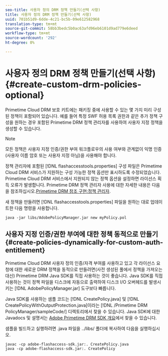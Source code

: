 ```yaml
---
seo-title: 사용자 정의 DRM 정책 만들기(선택 사항)
title: 사용자 정의 DRM 정책 만들기(선택 사항)
uuid: 701b51d9-6dde-4c21-bc5b-09e612582968
translation-type: tm+mt
source-git-commit: 58bb3bedc5b0ac63afd96eb6101d9ad779e6deed
workflow-type: tm+mt
source-wordcount: '292'
ht-degree: 0%

---
```



# 사용자 정의 DRM 정책 만들기(선택 사항){#create-custom-drm-policies-optional}

Primetime Cloud DRM 보호 키트에는 패키징 중에 사용할 수 있는 몇 가지 미리 구성된 정책이 포함되어 있습니다. 예를 들어 특정 SWF 허용 목록 권한과 같은 추가 정책 구성을 원하는 경우 포함된 Primetime DRM 정책 관리자를 사용하여 사용자 지정 정책을 생성할 수 있습니다.

>[!NOTE]
>
>모든 정책은 사용자 지정 인증/권한 부여 워크플로우의 사용 여부와 관계없이 익명 인증(사용자 이름 암호 또는 사용자 지정 아님)을 사용해야 합니다.

정책 관리자에 포함된 [!DNL flashaccesstools.properties] 구성 파일은 Primetime Cloud DRM 서비스가 지원하는 구성 가능한 정책 옵션만 표시하도록 수정되었습니다. Primetime Cloud DRM 서비스에서 지원되지 않는 정책 옵션을 설정하면 라이선스 획득 오류가 발생합니다. Primetime DRM 정책 관리자 사용에 대한 자세한 내용은 다음을 참조하십시오.[Primetime DRM 참조 구현:정책 관리자](https://help.adobe.com/en_US/primetime/drm/5.3/reference_implementations/index.html#concept-DRM_Policy_Manager).

새 정책을 만들려면 [!DNL flashaccesstools.properties] 파일을 원하는 대로 업데이트한 다음 명령을 사용합니다.

```
java -jar libs/AdobePolicyManager.jar new myPolicy.pol
```

## 사용자 지정 인증/권한 부여에 대한 정책 동적으로 만들기{#create-policies-dynamically-for-custom-auth-entitlement}

Primetime Cloud DRM 사용자 정의 인증/자격 부여를 사용하고 있고 각 라이선스 요청에 대한 새로운 DRM 정책을 동적으로 만들려면(사전 생성된 풀에서 정책을 가져오는 대신) Primetime DRM Java SDK를 직접 사용하는 것이 좋습니다. Java SDK를 직접 사용하는 것이 정책 파일을 디스크에 자동으로 출력하여 디스크 I/O 오버헤드를 발생시키는 [!DNL AdobePolicyManager.jar] 도구보다 빠릅니다.

Java SDK를 사용하는 샘플 코드는 [!DNL CreatePolicy.java] 및 [!DNL CreatePolicyWithOutputProtection.java]이라는 [!DNL /Primetime DRM PolicyManager/sampleCode/] 디렉토리에서 찾을 수 있습니다. Java SDK에 대한 Javadocs 및 설명서는 [Adobe Primetime DRM SDK 개요](../../../digital-rights-management/drm-sdk-overview/overview.md)에서 찾을 수 있습니다.

샘플을 빌드하고 실행하려면 .java 파일을 ../libs/ 폴더에 복사하여 다음을 실행하십시오.

```
javac -cp adobe-flashaccess-sdk.jar:. CreatePolicy.java
java -cp adobe-flashaccess-sdk.jar:. CreatePolicy
```
